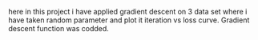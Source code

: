 here in this project i have applied gradient descent on 3 data set where i have taken random parameter and plot it iteration vs loss curve. Gradient descent function was codded.
